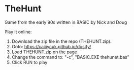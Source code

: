 # TheHunt
Game from the early 90s written in BASIC by Nick and Doug

Play it online:

1. Download the zip file in the repo (THEHUNT.zip).
2. Goto: https://caiiiycuk.github.io/dosify/
3. Load THEHUNT.zip on the page
4. Change the command to: "-c", "BASIC.EXE thehunet.bas"
5. Click RUN to play

